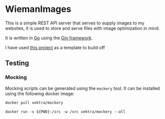 # WiemanImages

This is a simple REST API server that serves to supply images to my websites, it is used to store and serve files with image optimization in mind.

It is written in [Go](https://go.dev/) using the [Gin framework](https://gin-gonic.com/docs/).

I have used [this project](https://github.com/velopert/gin-rest-api-sample) as a template to build off

## Testing

### Mocking

Mocking scripts can be generated using the `mockery` tool. It can be installed using the following docker image:
```bash
docker pull vektra/mockery
```

```shell
docker run -v ${PWD}:/src -w /src vektra/mockery --all
```
